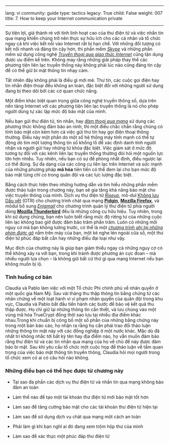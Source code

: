 

---

lang: vi
community: guide
type: tactics
legacy: True
child: False
weight: 007
title: 7. How to keep your Internet communication private

---

Sự tiện lợi, giá thành rẻ với tính linh hoạt cao của thư điện tử và việc nhắn tin qua mạng khiến chúng trở nên thực sự hữu ích cho các cá nhân và tổ chức ngay cả khi việc kết nối vào Internet rất bị hạn chế. Với những đối tượng có kết nối nhanh và đáng tin cậy hơn, thì phần mềm [*Skype*](/vi/glossary#Skype) và những phần mềm sử dụng công nghệ [*Truyền thoại qua giao thức Internet*](/vi/glossary#VoIP)  cũng tận dụng được ưu điểm kể trên. Không may rằng những giải pháp thay thế các phương tiện liên lạc truyền thống này không phải lúc nào cũng đáng tin cậy để có thể giữ bí mật thông tin nhạy cảm.

Tất nhiên đây không phải là điều gì mới mẻ. Thư tín, các cuộc gọi điện hay tin nhắn điện thoại đều không an toàn, đặc biệt đối với những người sử dụng đang bị theo dõi bởi các cơ quan chức năng.

Một điểm khác biệt quan trọng giữa công nghệ truyền thông số, dựa trên nền tảng Internet với các phương tiện liên lạc truyền thống là nó cho phép người dùng tự xác lập mức độ bảo mật của mình.

Nếu bạn gửi thư điện tử, tin nhắn, hay [*đàm thoại qua mạng*](/vi/glossary#VoIP) sử dụng các phương thức không đảm bảo an ninh, thì một điều chắc chắn rằng chúng có tính bảo mật còn kém hơn cả việc gửi thư tín hay gọi điện thoại thông thường. Điều này một phần do một số hệ thống máy tính mạnh có thể tự động dò tìm một lượng thông tin số khổng lồ để xác định danh tính người nhận và người gửi hay những từ khóa đặc biệt. Việc giám sát ở mức độ tương tự đối với các kênh liên lạc truyền thống thường đòi hỏi một nguồn lực lớn hơn nhiều. Tuy nhiên, nếu bạn có sự đề phòng nhất định, điều ngược lại có thể đúng. Sự đa dạng của các công cụ liên lạc trên Internet và sức mạnh của những phương pháp **mã hóa** tiên tiến có thể đem lại cho bạn mức độ bảo mật từng chỉ có trong quân đội và các lực lượng đặc biệt.

Bằng cách thực hiện theo những hướng dẫn và tìm hiểu những phần mềm được thảo luận trong chương này, bạn sẽ gia tăng khả năng bảo mật cho việc truyền thông của mình. Dịch vụ thư điện tử [*Riseup*](/vi/glossary#RiseUp), mô-dul [Không lưu Dấu vết](/vi/glossary#OTR) (OTR) cho chương trình chát qua mạng [**Pidgin**](/vi/pidgin-main), [**Mozilla Firefox**](/vi/firefox-main), và môdul bổ sung [*Enigmail*](/vi/glossary#Enigmail) cho chương trình quản lý thư điện tử phía người dùng [**Mozilla Thunderbird**](/vi/thunderbird-main) đều là những công cụ hữu hiệu. Tuy nhiên, trong khi sử dụng chúng, bạn nên luôn biết rằng mức độ riêng tư của những cuộc liên lạc không bao giờ được đảm bảo trăm phần trăm. Luôn có những mối nguy cơ mà bạn không lường trước, có thể là một [*chương trình ghi lại những phím được gõ*](/vi/glossary#Keylogger) nằm trên máy của bạn, một kẻ nghe lén ngoài cửa sồ, một thư điện tử phúc đáp bất cẩn hay những điều đại loại như vậy.

Mục đích của chương này là giúp bạn giảm thiểu ngay cả những nguy cơ có thể không xảy ra với bạn, trong khi tránh được phương án cực đoan – mà nhiều người lựa chọn – là không gửi bất cứ thứ gì qua mạng Internet nếu bạn không muốn bị lộ.

### Tình huống cơ bản ###

<div class="background" markdown="1">
Claudia và Pablo làm việc với một Tổ chức Phi chính phủ về nhân quyền ở một quốc gia Nam Mỹ.  Sau vài tháng thu thập thông tin bằng chứng từ các nhân chứng về một loạt hành vi vi phạm nhân quyền của quân đội trong khu vực, Claudia và Pablo bắt đầu tiến hành các bước để bảo vệ kết quả thu thập được. Họ chỉ giữ lại những thông tin cần thiết, và lưu chúng vào một vùng mã hóa TrueCrypt đồng thời sao lưu tại nhiều địa điểm khác nhau.Trong khi chuẩn bị công bố một số phần của những bằng chứng này trong một bản báo cáo, họ nhận ra rằng họ cần phải trao đổi thảo luận những thông tin mật này với các đồng nghiệp ở một nước khác. Mặc dù đã nhất trí không nhắc tới bất kỳ tên hay địa điểm nào, họ vẫn muốn đảm bảo rằng thư điện tử và các tin nhắn qua mạng của họ về chủ đề này được đảm bảo bí mật. Sau khi yêu cầu tổ chức một cuộc họp để thảo luận về tầm quan trọng của việc bảo mật thông tin truyền thông, Claudia hỏi mọi người trong tổ chức xem có ai có câu hỏi nào không. </div>

### Những điều bạn có thể học được từ chương này ###

- Tại sao đa phần các dịch vụ thư điện tử và nhắn tin qua mạng không bảo đảm an toàn

- Làm thế nào để tạo một tài khoản thư điện tử mới bảo mật tốt hơn

- Làm sao để tăng cường bảo mật cho các tài khoản thư điện tử hiện tại

- Làm sao để sử dụng dịch vụ chát qua mạng một cách an toàn

- Phải làm gì khi bạn nghĩ ai đó đang xem trộm hộp thư của mình

- Làm sao để xác thực một phúc đáp thư điện tử

